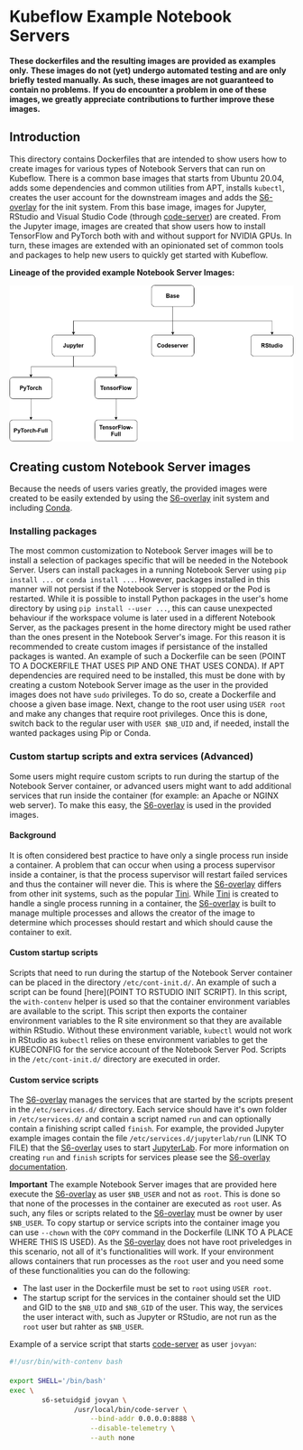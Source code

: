 # Kubeflow Example Notebook Servers

**These dockerfiles and the resulting images are provided as examples only.**
**These images do not (yet) undergo automated testing and are only briefly**
**tested manually. As such, these images are not guaranteed to contain no problems.**
**If you do encounter a problem in one of these images, we greatly appreciate**
**contributions to further improve these images.**

## Introduction

This directory contains Dockerfiles that are intended to show users how to
create images for various types of Notebook Servers that can run on Kubeflow.
There is a common base images that starts from Ubuntu 20.04, adds some
dependencies and common utilities from APT, installs `kubectl`, creates the
user account for the downstream images and adds the
[S6-overlay](https://github.com/just-containers/s6-overlay) for the init system.
From this base image, images for Jupyter, RStudio and Visual Studio Code
(through [code-server]([https://github.com/cdr/code-server)) are created.
From the Jupyter image, images are created that show users how to install
TensorFlow and PyTorch both with and without support for NVIDIA GPUs.
In turn, these images are extended with an opinionated set of common tools
and packages to help new users to quickly get started with Kubeflow.

**Lineage of the provided example Notebook Server Images:**

![Flow Chart of example Notebook Servers](./kubeflow-example-notebook-servers.png)

## Creating custom Notebook Server images

Because the needs of users varies greatly, the provided images were created to
be easily extended by using the [S6-overlay](https://github.com/just-containers/s6-overlay)
init system and including [Conda](https://github.com/conda-forge/miniforge).

### Installing packages

The most common customization to Notebook Server images will be to install
a selection of packages specific that will be needed in the Notebook Server.
Users can install packages in a running Notebook Server using `pip install ...`
or `conda install ...`. However, packages installed in this manner will not
persist if the Notebook Server is stopped or the Pod is restarted.
While it is possible to install Python packages in the user's home directory
by using `pip install --user ...`, this can cause unexpected behaviour if the
workspace volume is later used in a different Notebook Server, as the packages
present in the home directory might be used rather than the ones present in the
Notebook Server's image. For this reason it is recommended to create custom
images if persistance of the installed packages is wanted. An example of such
a Dockerfile can be seen (POINT TO A DOCKERFILE THAT USES PIP AND ONE THAT USES CONDA).
If APT dependencies are required need to be installed, this must be done with by
creating a custom Notebook Server image as the user in the provided images does
not have `sudo` privileges. To do so, create a Dockerfile and choose a given
base image. Next, change to the root user using `USER root` and make any
changes that require root privileges. Once this is done, switch back to the
regular user with `USER $NB_UID` and, if needed, install the wanted packages
using Pip or Conda.

### Custom startup scripts and extra services (Advanced)

Some users might require custom scripts to run during the startup of the
Notebook Server container, or advanced users might want to add additional
services that run inside the container (for example: an Apache or NGINX web server).
To make this easy, the [S6-overlay](https://github.com/just-containers/s6-overlay)
is used in the provided images.

#### Background

It is often considered best practice to have only a single process run inside
a container. A problem that can occur when using a process supervisor inside a
container, is that the process supervisor will restart failed services and thus
the container will never die. This is where the
[S6-overlay](https://github.com/just-containers/s6-overlay) differs from other
init systems, such as the popular [Tini](https://github.com/krallin/tini).
While [Tini](https://github.com/krallin/tini) is created to handle a single
process running in a container, the
[S6-overlay](https://github.com/just-containers/s6-overlay) is built to manage
multiple processes and allows the creator of the image to determine which
processes should restart and which should cause the container to exit.

#### Custom startup scripts

Scripts that need to run during the startup of the Notebook Server container
can be placed in the directory `/etc/cont-init.d/`. An example of such a script
can be found [here](POINT TO RSTUDIO INIT SCRIPT). In this script, the
`with-contenv` helper is used so that the container environment variables are
available to the script. This script then exports the container environment
variables to the R site environment so that they are available within RStudio.
Without these environment variable, `kubectl` would not work in RStudio as
`kubectl` relies on these environment variables to get the KUBECONFIG for the
service account of the Notebook Server Pod. Scripts in the `/etc/cont-init.d/`
directory are executed in order.

#### Custom service scripts

The [S6-overlay](https://github.com/just-containers/s6-overlay) manages the
services that are started by the scripts present in the `/etc/services.d/`
directory. Each service should have it's own folder in `/etc/services.d/` and
contain a script named `run` and can optionally contain a finishing script
called `finish`. For example, the provided Jupyter example images contain the
file `/etc/services.d/jupyterlab/run` (LINK TO FILE) that the
[S6-overlay](https://github.com/just-containers/s6-overlay) uses to start
[JupyterLab](https://github.com/jupyterlab/jupyterlab). For more information on
creating `run` and `finish` scripts for services please see the
[S6-overlay documentation](https://github.com/just-containers/s6-overlay#writing-a-service-script).

**Important**
The example Notebook Server images that are provided here execute the
[S6-overlay](https://github.com/just-containers/s6-overlay) as user `$NB_USER`
and not as `root`. This is done so that none of the processes in the container
are executed as `root` user. As such, any files or scripts related to the
[S6-overlay](https://github.com/just-containers/s6-overlay) must be owner by
user `$NB_USER`. To copy startup or service scripts into the container image
you can use `--chown` with the `COPY` command in the Dockerfile
(LINK TO A PLACE WHERE THIS IS USED). As the
[S6-overlay](https://github.com/just-containers/s6-overlay) does not have root
priveledges in this scenario, not all of it's functionalities will work. If
your environment allows containers that run processes as the `root` user and
you need some of these functionalities you can do the following:

- The last user in the Dockerfile must be set to `root` using `USER root`.
- The startup script for the services in the container should set the UID and
GID to the `$NB_UID` and `$NB_GID` of the user. This way, the services the
user interact with, such as Jupyter or RStudio, are not run as the `root` user
but rahter as `$NB_USER`.

Example of a service script that starts
[code-server]([https://github.com/cdr/code-server) as user `jovyan`:

```bash
#!/usr/bin/with-contenv bash

export SHELL='/bin/bash'
exec \
        s6-setuidgid jovyan \
                /usr/local/bin/code-server \
                    --bind-addr 0.0.0.0:8888 \
                    --disable-telemetry \
                    --auth none
```
